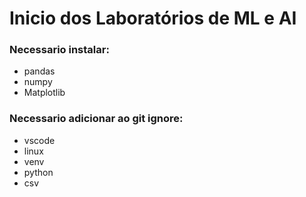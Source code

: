 # Inicio dos Laboratórios de ML e AI

### Necessario instalar:
* pandas
* numpy
* Matplotlib


### Necessario adicionar ao git ignore:
* vscode
* linux
* venv
* python
* csv

